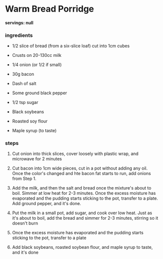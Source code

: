 # Warm Bread Porridge
#### servings: null
### ingredients
- 1/2 slice of bread (from a six-slice loaf) cut into 1cm cubes
- Crusts on 20-130cc milk

- 1/4 onion (or 1/2 if small)
- 30g bacon
- Dash of salt
- Some ground black pepper

- 1/2 tsp sugar
- Black soybeans
- Roasted soy flour
- Maple syrup (to taste)

### steps
1. Cut onion into thick slices, cover loosely with plastic wrap, and microwave for 2 minutes

2. Cut bacon into 1cm wide pieces, cut in a pot without adding any oil. Once the color's changed and hte bacon fat starts to run, add onions from Step 1.

3. Add the milk, and then the salt and bread once the mixture's about to boil. Simmer at low heat for 2-3 minutes. Once the excess moisture has evaporated and the pudding starts sticking to the pot, transfer to a plate. Add ground pepper, and it's done.

4. Put the milk in a small pot, add sugar, and cook over low heat. Just as it's about to boil, add the bread and simmer for 2-3 minutes, stirring so it doesn't burn

5. Once the excess moisture has evaporated and the pudding starts sticking to the pot, transfer to a plate

6. Add black soybeans, roasted soybean flour, and maple syrup to taste, and it's done
